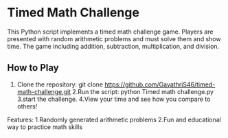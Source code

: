# Timed Math Challenge
This Python script implements a timed math challenge game. Players are presented with random arithmetic problems and must solve them and show time. The game including addition, subtraction, multiplication, and division.

## How to Play

1. Clone the repository:
   git clone https://github.com/GayathriS46/timed-math-challenge.git
2.Run the script:
  python Timed math challenge.py
3.start the challenge.
4.View your time and see how you compare to others!

Features:
1.Randomly generated arithmetic problems
2.Fun and educational way to practice math skills
